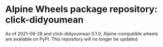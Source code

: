 # Alpine Wheels package repository: click-didyoumean

As of 2021-09-28 and click-didyoumean 0.1.0, Alpine-compatible wheels are available on PyPI. This repository will no longer be updated.
